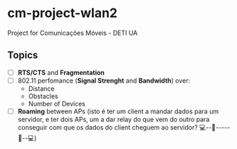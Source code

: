 # cm-project-wlan2
Project for Comunicações Móveis - DETI UA

## Topics
- [ ] **RTS/CTS** and **Fragmentation**
- [ ] 802.11 perfomance (**Signal Strenght** and **Bandwidth**) over:
  - Distance
  - Obstacles
  - Number of Devices
- [ ] **Roaming** between APs (isto é ter um client a mandar dados para um servidor, e ter dois APs, um a dar relay do que vem do outro para conseguir com que os dados do client cheguem ao servidor? 💻--📡-----📡--💻)

